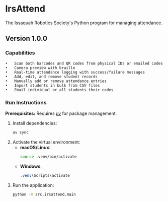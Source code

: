 # IrsAttend
The Issaquah Robotics Society's Python program for managing attendance.

## Version 1.0.0

### Capabilities
	•	Scan both barcodes and QR codes from physical IDs or emailed codes
	•	Camera preview with braille
	•	Real-time attendance logging with success/failure messages
	•	Add, edit, and remove student records
	•	Manually add or remove attendance entries
	•	Import students in bulk from CSV files
	•	Email individual or all students their codes


### Run Instructions
**Prerequisites:** Requires [uv](https://docs.astral.sh/uv/getting-started/installation/) for package management.

1. Install dependencies:
   ```bash
   uv sync
   ```
2. Activate the virtual environment:
   - **macOS/Linux**:
     ```bash
     source .venv/bin/activate
     ```
   - **Windows**:
     ```powershell
     .venv\Scripts\activate
     ```
3. Run the application:
   ```bash
   python -m src.irsattend.main
   ```
